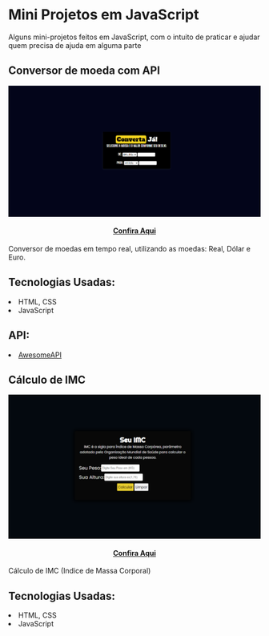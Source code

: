 # Mini Projetos em JavaScript
 Alguns mini-projetos feitos em JavaScript, com o intuito de praticar e ajudar quem precisa de ajuda em alguma parte

 ## Conversor de moeda com API
 <img src="./img/converta-ja.PNG" width="1000" align="center">
 <h4 align="center"> <a href="https://apenasopedro.github.io/Treinos-em-JavaScript/CONVERSOR_DE_MOEDA/">Confira Aqui</a> </h4>
 <p>Conversor de moedas em tempo real, utilizando as moedas: Real, Dólar e Euro.</p>
<h2>Tecnologias Usadas:</h2>

<li>HTML, CSS
<li>JavaScript

<h2>API:</h2>
<li> <a href="https://docs.awesomeapi.com.br/api-de-moedas">AwesomeAPI</a>

 ## Cálculo de IMC
 <img src="./img/imc.PNG" width="1000" align="center">
 <h4 align="center"> <a href="https://apenasopedro.github.io/Treinos-em-JavaScript/IMC/">Confira Aqui</a> </h4>
 <p>Cálculo de IMC (Indice de Massa Corporal)</p>
<h2>Tecnologias Usadas:</h2>

<li>HTML, CSS
<li>JavaScript



